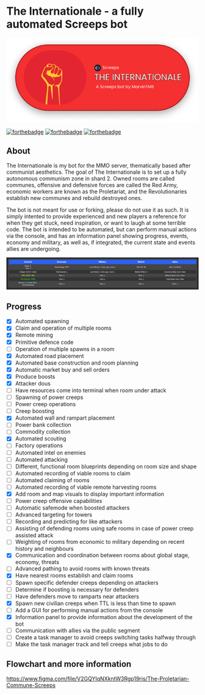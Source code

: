 # The Internationale - a fully automated Screeps bot

![The Internationale](images/header.png)

[![forthebadge](https://forthebadge.com/images/badges/built-with-love.svg)](https://forthebadge.com)
[![forthebadge](https://forthebadge.com/images/badges/open-source.svg)](https://forthebadge.com)
[![forthebadge](https://forthebadge.com/images/badges/contains-tasty-spaghetti-code.svg)](https://forthebadge.com)

## About

The Internationale is my bot for the MMO server, thematically based after communist aesthetics. The goal of The Internationale is to set up a fully autonomous communism zone in shard 2. Owned rooms are called communes, offensive and defensive forces are called the Red Army, economic workers are known as the Proletariat, and the Revolutionaries establish new communes and rebuild destroyed ones.

The bot is not meant for use or forking, please do not use it as such. It is simply intented to provide experienced and new players a reference for when they get stuck, need inspiration, or want to laugh at some terrible code. The bot is intended to be automated, but can perform manual actions via the console, and has an information panel showing progress, events, economy and military, as well as, if integrated, the current state and events allies are undergoing.

![Information Panel](images/infopanel.png)

## Progress

- [x] Automated spawning
- [x] Claim and operation of multiple rooms
- [x] Remote mining
- [x] Primitive defence code
- [ ] Operation of multiple spawns in a room
- [x] Automated road placement
- [x] Automated base construction and room planning
- [x] Automatic market buy and sell orders
- [x] Produce boosts
- [x] Attacker dous
- [ ] Have resources come into terminal when room under attack
- [ ] Spawning of power creeps
- [ ] Power creep operations
- [ ] Creep boosting
- [x] Automated wall and rampart placement
- [ ] Power bank collection
- [ ] Commodity collection
- [x] Automated scouting
- [ ] Factory operations
- [ ] Automated intel on enemies
- [ ] Automated attacking
- [ ] Different, functional room blueprints depending on room size and shape
- [ ] Automated recording of viable rooms to claim
- [ ] Automated claiming of rooms
- [ ] Automated recording of viable remote harvesting rooms
- [x] Add room and map visuals to display important information
- [ ] Power creep offensive capabilities
- [ ] Automatic safemode when boosted attackers
- [ ] Advanced targeting for towers
- [ ] Recording and predicting for like attackers
- [ ] Assisting of defending rooms using safe rooms in case of power creep assisted attack
- [ ] Weighting of rooms from economic to military depending on recent history and neighbours
- [x] Communication and coordination between rooms about global stage, economy, threats
- [ ] Advanced pathing to avoid rooms with known threats
- [x] Have nearest rooms establish and claim rooms
- [ ] Spawn specific defender creeps depending on attackers
- [ ] Determine if boosting is necessary for defenders
- [ ] Have defenders move to ramparts near attackers
- [x] Spawn new civilian creeps when TTL is less than time to spawn
- [ ] Add a GUI for performing manual actions from the console
- [x] Information panel to provide information about the development of the bot
- [ ] Communication with allies via the public segment
- [ ] Create a task manager to avoid creeps switching tasks halfway through
- [ ] Make the task manager track and tell creeps what jobs to do

## Flowchart and more information

https://www.figma.com/file/V2GQYIqNXkntW3Rgp19ris/The-Proletarian-Commune-Screeps
